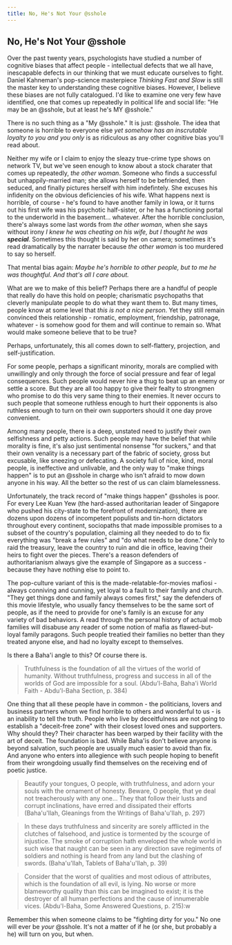 ```yaml
---
title: No, He's Not Your @sshole
---
```


## No, He's Not Your @sshole
Over the past twenty years, psychologists have studied a number of cognitive biases
that affect people - intellectual defects that we all have, inescapable defects
in our thinking that we must educate ourselves to fight. Daniel Kahneman's pop-science
masterpiece _Thinking Fast and Slow_ is still the master key to understanding these
cognitive biases. However, I believe these biases are not fully catalogued. I'd like
to examine one very few have identified, one that comes up repeatedly in political life 
and social life: "He may be an @sshole, but at least he's MY @sshole."

There is no such thing as a "My @sshole." It is just: @sshole. The idea that someone
is horrible to everyone else _yet somehow has an inscrutable loyalty to you and you
only_ is as ridiculous as any other cognitive bias you'll read about.

Neither my wife or I claim to enjoy the sleazy true-crime type shows on network
TV, but we've seen enough to know about a stock charater that comes up repeatedly,
_the other woman_. Someone who finds a successful but unhappily-married man;
she allows
herself to be befriended, then seduced, and finally pictures herself with him
indefintely. She excuses his infidenity on the obvious deficiencies of his wife.
What happens next is horrible, of course - he's found to have
another family in Iowa, or it turns out his first wife was his 
psychotic half-sister, or he has a functioning portal to the underworld in the 
basement... whatever. After the horrible conclusion, there's
always some last words from _the other woman_, when she says without irony
_I knew he was cheating on his wife, but I thought he was **special**_. Sometimes
this thought is said by her on camera; sometimes it's read dramatically 
by the narrater because _the other woman_ is too murdered to say so herself.

That mental bias again: _Maybe he's horrible to other people, but to me he
was thoughtful. And that's all I care about._

What are we to make of this belief? Perhaps there are a handful of people that really
do have this hold on people; charismatic psychopaths that cleverly manipulate people
to do what they want them to. But many times, people know at some level that _this is not
a nice person_. Yet they still remain convinced theis relationship - romatic, 
employment, friendship, patronage,
whatever - is somehow good for them and will continue to remain so. What would make someone
believe that to be true?

Perhaps, unfortunately, this all comes down to self-flattery, projection, and
self-justification.

For some people, perhaps a significant minority, morals are complied with unwillingly
and only through the force of social pressure and fear of legal consequences. Such
people would never hire a thug to beat up an enemy or settle a score. But they are
all too happy to give their fealty to strongmen who promise to do this very same
thing to their enemies. It never occurs to such people that someone ruthless enough
to hurt their opponents is also ruthless enough to turn on their own supporters
should it one day prove convenient.

Among many people, there is a deep, unstated need to justify their own selfishness
and petty actions. Such people may have the belief that while morality is fine, it's also
just sentimental nonsense "for suckers,"
and that their own venality is a necessary part of the fabric of society,
gross but excusable, like sneezing or defecating. A society full of nice, kind,
moral people, is ineffective and unlivable, and the only way to "make things happen"
is to put an @sshole in charge who isn't afraid to mow down anyone in his way.
All the better so the rest of us can claim blamelessness.

Unfortunately, the track record of "make things happen" @ssholes is poor. For every Lee Kuan Yew
(the hard-assed authoritarian leader of Singapore who pushed his city-state to
the forefront of modernization), there are dozens upon dozens of incompetent populists
and tin-horn dictators throughout every continent,
sociopaths that made impossible promises to
a subset of the country's population, claiming all they needed to do to fix everything was
"break a few rules" and "do what needs to be done." Only to raid the treasury, leave the
country to ruin and die in office, leaving their heirs to fight over the pieces.
There's a reason defenders of authoritarianism always give the example of Singapore
as a success - because they have nothing else to point to.

The pop-culture variant of this is the made-relatable-for-movies mafiosi - always
conniving and cunning, yet loyal to a fault to their family and church. "They get things
done and family always comes first," say the defenders of this movie lifestyle, who
usually fancy themselves to be the same sort of people, as if the need to provide
for one's family is an excuse for any variety of bad behaviors. A read through the personal
history of actual mob families will disabuse any reader of some notion of
mafia as flawed-but-loyal family paragons.
Such people treatied their families no better than they treated anyone
else, and had no loyalty except to themselves.

Is there a Baha'i angle to this? Of course there is.

> Truthfulness is the foundation of all the virtues of the world of humanity. 
> Without truthfulness, progress and success in all of the worlds of God are 
> impossible for a soul.
>           (Abdu'l-Baha, Baha'i World Faith - Abdu'l-Baha Section, p. 384)

One thing that all these people have in common - the politicians, lovers and
business partners whom we find horrible to others and wonderful to us - is an inability to
tell the truth. People who live by deceitfulness are not going to establish a
"deceit-free zone" with their closest loved ones and supporters. Why should they?
Their character has been warped by their facility with the art of deceit. The
foundation is bad. While Baha'is don't believe anyone is beyond salvation,
such people are usually much easier to avoid than fix.
And anyone who enters into allegience with such people hoping to benefit
from their wrongdoing usually find themselves on the receiving end of poetic justice.

> Beautify your tongues, O people, with truthfulness, and adorn your 
> souls with the ornament of honesty. Beware, O people, that ye deal not 
> treacherously with any one... They that follow their lusts and corrupt 
> inclinations, have erred and dissipated their efforts
>          (Baha'u'llah, Gleanings from the Writings of Baha'u'llah, p. 297)

> In these days truthfulness and sincerity are sorely afflicted in the clutches 
> of falsehood, and justice is tormented by the scourge of injustice. The smoke 
> of corruption hath enveloped the whole world in such wise that naught can be 
> seen in any direction save regiments of soldiers and nothing is heard from any 
> land but the clashing of swords.
>          (Baha'u'llah, Tablets of Baha'u'llah, p. 39)

> Consider that the worst of qualities and most odious of attributes, which is 
> the foundation of all evil, is lying. No worse or more blameworthy quality than 
> this can be imagined to exist; it is the destroyer of all human perfections and 
> the cause of innumerable vices.
>          (Abdu'l-Baha, Some Answered Questions, p. 215):w

Remember this when someone claims to be "fighting dirty for you." No one will ever
be _your_ @sshole. It's not a matter of 
if he (or she, but probably a he) will turn on you, but when.
